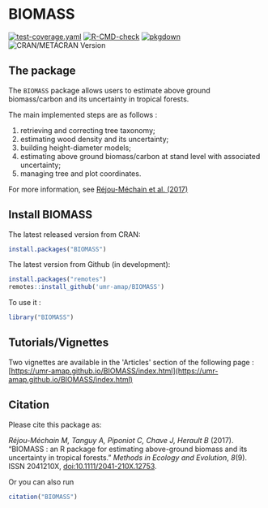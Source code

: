 BIOMASS
================

[![test-coverage.yaml](https://github.com/umr-amap/BIOMASS/actions/workflows/test-coverage.yml/badge.svg?branch=master)](https://github.com/umr-amap/BIOMASS/actions/workflows/test-coverage.yml)
[![R-CMD-check](https://github.com/umr-amap/BIOMASS/actions/workflows/check-standard.yml/badge.svg?branch=master)](https://github.com/umr-amap/BIOMASS/actions/workflows/check-standard.yml)
[![pkgdown](https://github.com/umr-amap/BIOMASS/actions/workflows/pkgdown.yml/badge.svg)](https://github.com/umr-amap/BIOMASS/actions/workflows/pkgdown.yml)
![CRAN/METACRAN Version](https://img.shields.io/cran/v/BIOMASS)

## The package

The `BIOMASS` package allows users to estimate above ground biomass/carbon and its uncertainty in tropical forests. 

The main implemented steps are as follows :

1.  retrieving and correcting tree taxonomy;
2.  estimating wood density and its uncertainty;
3.  building height-diameter models;
4.  estimating above ground biomass/carbon at stand level with associated uncertainty;
5.  managing tree and plot coordinates.

For more information, see [Réjou-Méchain et al. (2017)](https://besjournals.onlinelibrary.wiley.com/doi/10.1111/2041-210X.12753)

## Install BIOMASS

The latest released version from CRAN:

``` r
install.packages("BIOMASS")
```

The latest version from Github (in development):

``` r
install.packages("remotes")
remotes::install_github('umr-amap/BIOMASS')
```

To use it :

``` r
library("BIOMASS")
```

## Tutorials/Vignettes

Two vignettes are available in the 'Articles' section of the following page : [https://umr-amap.github.io/BIOMASS/index.html](https://umr-amap.github.io/BIOMASS/index.html)

## Citation

Please cite this package as:

*Réjou-Méchain M, Tanguy A, Piponiot C, Chave J, Herault B* (2017). “BIOMASS : an R package for estimating above-ground biomass and its uncertainty in tropical forests.” _Methods in Ecology and Evolution_, *8*(9). ISSN 2041210X, [doi:10.1111/2041-210X.12753](https://doi.org/10.1111/2041-210X.12753).

Or you can also run 

``` r
citation("BIOMASS")
```


